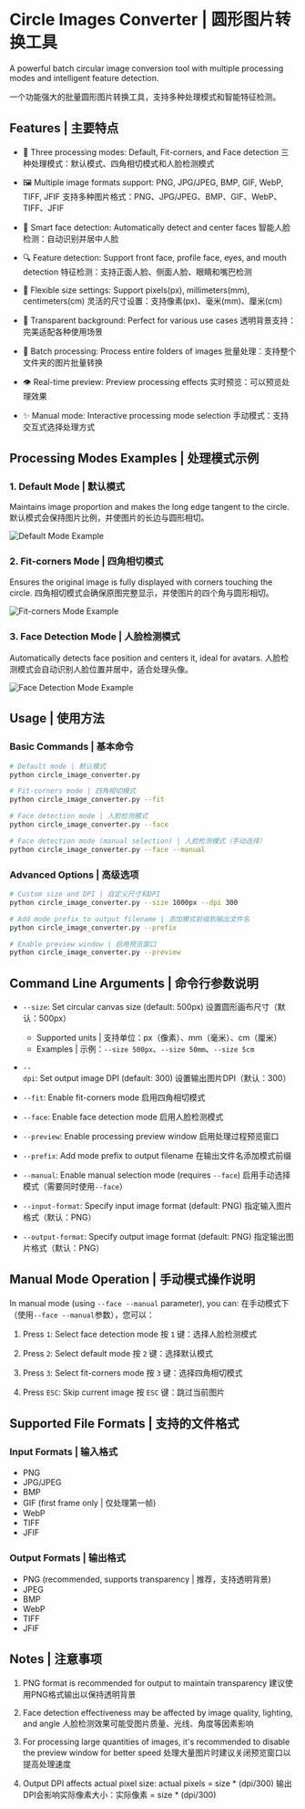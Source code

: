 # Circle Images Converter | 圆形图片转换工具

A powerful batch circular image conversion tool with multiple processing modes and intelligent feature detection.

一个功能强大的批量圆形图片转换工具，支持多种处理模式和智能特征检测。

## Features | 主要特点

- 🎯 Three processing modes: Default, Fit-corners, and Face detection
  三种处理模式：默认模式、四角相切模式和人脸检测模式

- 🖼️ Multiple image formats support: PNG, JPG/JPEG, BMP, GIF, WebP, TIFF, JFIF
  支持多种图片格式：PNG、JPG/JPEG、BMP、GIF、WebP、TIFF、JFIF

- 👤 Smart face detection: Automatically detect and center faces
  智能人脸检测：自动识别并居中人脸

- 🔍 Feature detection: Support front face, profile face, eyes, and mouth detection
  特征检测：支持正面人脸、侧面人脸、眼睛和嘴巴检测

- 📏 Flexible size settings: Support pixels(px), millimeters(mm), centimeters(cm)
  灵活的尺寸设置：支持像素(px)、毫米(mm)、厘米(cm)

- 🎨 Transparent background: Perfect for various use cases
  透明背景支持：完美适配各种使用场景

- 🔄 Batch processing: Process entire folders of images
  批量处理：支持整个文件夹的图片批量转换

- 👁️ Real-time preview: Preview processing effects
  实时预览：可以预览处理效果

- ✨ Manual mode: Interactive processing mode selection
  手动模式：支持交互式选择处理方式

## Processing Modes Examples | 处理模式示例

### 1. Default Mode | 默认模式
Maintains image proportion and makes the long edge tangent to the circle.
默认模式会保持图片比例，并使图片的长边与圆形相切。

![Default Mode Example](examples/default_mode.png)

### 2. Fit-corners Mode | 四角相切模式
Ensures the original image is fully displayed with corners touching the circle.
四角相切模式会确保原图完整显示，并使图片的四个角与圆形相切。

![Fit-corners Mode Example](examples/fit_mode.png)

### 3. Face Detection Mode | 人脸检测模式
Automatically detects face position and centers it, ideal for avatars.
人脸检测模式会自动识别人脸位置并居中，适合处理头像。

![Face Detection Mode Example](examples/face_mode.png)

## Usage | 使用方法

### Basic Commands | 基本命令

```bash
# Default mode | 默认模式
python circle_image_converter.py

# Fit-corners mode | 四角相切模式
python circle_image_converter.py --fit

# Face detection mode | 人脸检测模式
python circle_image_converter.py --face

# Face detection mode (manual selection) | 人脸检测模式（手动选择）
python circle_image_converter.py --face --manual
```

### Advanced Options | 高级选项

```bash
# Custom size and DPI | 自定义尺寸和DPI
python circle_image_converter.py --size 1000px --dpi 300

# Add mode prefix to output filename | 添加模式前缀到输出文件名
python circle_image_converter.py --prefix

# Enable preview window | 启用预览窗口
python circle_image_converter.py --preview
```

## Command Line Arguments | 命令行参数说明

- `--size`: Set circular canvas size (default: 500px)
  设置圆形画布尺寸（默认：500px）
  - Supported units | 支持单位：px（像素）、mm（毫米）、cm（厘米）
  - Examples | 示例：`--size 500px`、`--size 50mm`、`--size 5cm`

- `--dpi`: Set output image DPI (default: 300)
  设置输出图片DPI（默认：300）

- `--fit`: Enable fit-corners mode
  启用四角相切模式

- `--face`: Enable face detection mode
  启用人脸检测模式

- `--preview`: Enable processing preview window
  启用处理过程预览窗口

- `--prefix`: Add mode prefix to output filename
  在输出文件名添加模式前缀

- `--manual`: Enable manual selection mode (requires `--face`)
  启用手动选择模式（需要同时使用`--face`）

- `--input-format`: Specify input image format (default: PNG)
  指定输入图片格式（默认：PNG）

- `--output-format`: Specify output image format (default: PNG)
  指定输出图片格式（默认：PNG）

## Manual Mode Operation | 手动模式操作说明

In manual mode (using `--face --manual` parameter), you can:
在手动模式下（使用`--face --manual`参数），您可以：

1. Press `1`: Select face detection mode
   按 `1` 键：选择人脸检测模式

2. Press `2`: Select default mode
   按 `2` 键：选择默认模式

3. Press `3`: Select fit-corners mode
   按 `3` 键：选择四角相切模式

4. Press `ESC`: Skip current image
   按 `ESC` 键：跳过当前图片

## Supported File Formats | 支持的文件格式

### Input Formats | 输入格式
- PNG
- JPG/JPEG
- BMP
- GIF (first frame only | 仅处理第一帧)
- WebP
- TIFF
- JFIF

### Output Formats | 输出格式
- PNG (recommended, supports transparency | 推荐，支持透明背景)
- JPEG
- BMP
- WebP
- TIFF
- JFIF

## Notes | 注意事项

1. PNG format is recommended for output to maintain transparency
   建议使用PNG格式输出以保持透明背景

2. Face detection effectiveness may be affected by image quality, lighting, and angle
   人脸检测效果可能受图片质量、光线、角度等因素影响

3. For processing large quantities of images, it's recommended to disable the preview window for better speed
   处理大量图片时建议关闭预览窗口以提高处理速度

4. Output DPI affects actual pixel size: actual pixels = size * (dpi/300)
   输出DPI会影响实际像素大小：实际像素 = size * (dpi/300)
